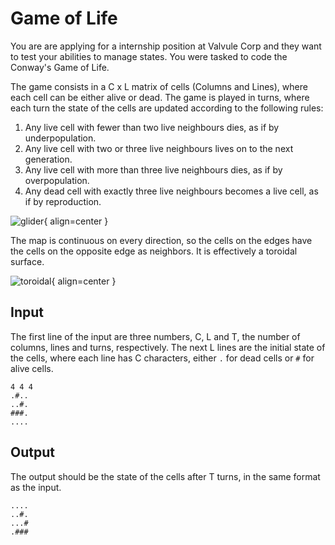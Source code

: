 # Game of Life

You are are applying for a internship position at Valvule Corp and they want to test your abilities to manage states. You were tasked to code the Conway's Game of Life.

The game consists in a C x L matrix of cells (Columns and Lines), where each cell can be either alive or dead. The game is played in turns, where each turn the state of the cells are updated according to the following rules:

1. Any live cell with fewer than two live neighbours dies, as if by underpopulation.
2. Any live cell with two or three live neighbours lives on to the next generation.
3. Any live cell with more than three live neighbours dies, as if by overpopulation.
4. Any dead cell with exactly three live neighbours becomes a live cell, as if by reproduction.

![glider](glider.gif){ align=center }

The map is continuous on every direction, so the cells on the edges have the cells on the opposite edge as neighbors. It is effectively a toroidal surface.

![toroidal](toroidal.gif){ align=center }

## Input

The first line of the input are three numbers, C, L and T, the number of columns, lines and turns, respectively. The next L lines are the initial state of the cells, where each line has C characters, either `.` for dead cells or `#` for alive cells.

```text
4 4 4
.#..
..#.
###.
....
```

## Output

The output should be the state of the cells after T turns, in the same format as the input.

```text
....
..#.
...#
.###
```
